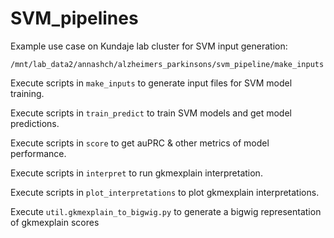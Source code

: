 # SVM_pipelines

Example use case on Kundaje lab cluster for SVM input generation: 

```
/mnt/lab_data2/annashch/alzheimers_parkinsons/svm_pipeline/make_inputs
```

Execute scripts in `make_inputs` to generate input files for SVM model training.  
 
Execute scripts in `train_predict` to train SVM models and get model predictions.  

Execute scripts in `score` to get auPRC & other metrics of model performance.  

Execute scripts in `interpret` to run gkmexplain interpretation.  

Execute scripts in `plot_interpretations` to plot gkmexplain interpretations.  

Execute `util.gkmexplain_to_bigwig.py` to generate a bigwig representation of gkmexplain scores
